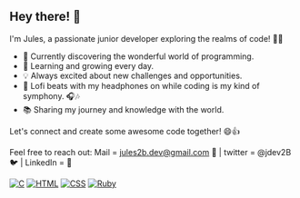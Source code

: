 
## Hey there! 👋

I'm Jules, a passionate junior developer exploring the realms of code! 🚀✨

- 🔭 Currently discovering the wonderful world of programming.
- 🌱 Learning and growing every day.
- 💡 Always excited about new challenges and opportunities.
- 🎵 Lofi beats with my headphones on while coding is my kind of symphony. 🎧🎶
- 📚 Sharing my journey and knowledge with the world.

Let's connect and create some awesome code together! 😄👍

Feel free to reach out: Mail = jules2b.dev@gmail.com 📩 | twitter = @jdev2B 🐦 | LinkedIn  = 💼


[![C](https://img.shields.io/badge/-C-A8B9CC?style=flat-circle&logo=c&logoColor=white)](https://example.com)
[![HTML](https://img.shields.io/badge/-HTML-E34F26?style=flat-circle&logo=html5&logoColor=white)](https://example.com)
[![CSS](https://img.shields.io/badge/-CSS-1572B6?style=flat-circle&logo=css3&logoColor=white)](https://example.com)
[![Ruby](https://img.shields.io/badge/-Ruby-CC342D?style=flat-circle&logo=ruby&logoColor=white)](https://example.com)
